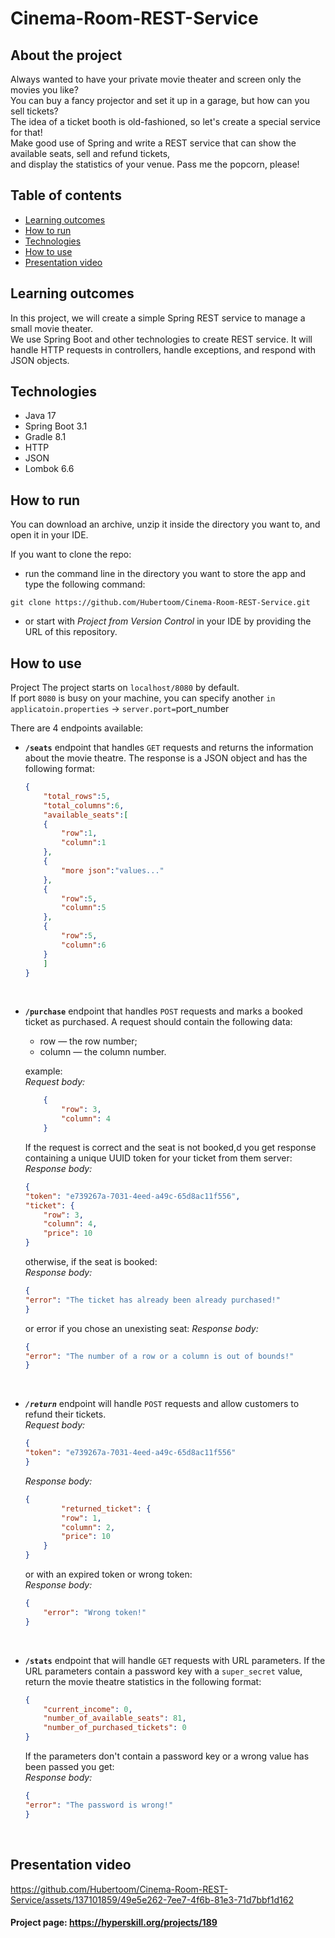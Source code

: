# Cinema-Room-REST-Service

## About the project
Always wanted to have your private movie theater and screen only the movies you like? <br/>
You can buy a fancy projector and set it up in a garage, but how can you sell tickets? <br/>
The idea of a ticket booth is old-fashioned, so let's create a special service for that!<br/>
Make good use of Spring and write a REST service that can show the available seats, sell and refund tickets, <br/>
and display the statistics of your venue. Pass me the popcorn, please!

## Table of contents
* [Learning outcomes](#learning-outcomes)
* [How to run](#how-to-run)
* [Technologies](#technologies)
* [How to use](#how-to-use)
* [Presentation video](#presentation-video)

## Learning outcomes
In this project, we will create a simple Spring REST service to manage a small movie theater. <br/>
We use Spring Boot and other technologies to create REST service. It will handle HTTP requests in controllers, handle exceptions, and respond with JSON objects.

## Technologies
- Java 17
- Spring Boot 3.1
- Gradle 8.1
- HTTP
- JSON
- Lombok 6.6

## How to run
You can download an archive, unzip it inside the directory you want to, and open it in your IDE. 

If you want to clone the repo:

- run the command line in the directory you want to store the app and type the following command: 
  
``git clone https://github.com/Hubertoom/Cinema-Room-REST-Service.git`` 

- or start with *Project from Version Control* in your IDE by providing the URL of this repository.


## How to use

Project The project starts on ``localhost/8080`` by default. <br/>
If port `8080` is busy on your machine, you can specify another 
``in applicatoin.properties`` -> ``server.port=``port_number 

There are 4 endpoints available:
- **`/seats`** endpoint that handles `GET` requests and returns the information about the movie theatre.
The response is a JSON object and has the following format:
    ```json
    {
        "total_rows":5,
        "total_columns":6,
        "available_seats":[
        {
            "row":1,
            "column":1
        },
        {
            "more json":"values..."
        },
        {
            "row":5,
            "column":5
        },
        {
            "row":5,
            "column":6
        }
        ]
    }
    ```
&nbsp;

- **`/purchase`** endpoint that handles `POST` requests and marks a booked ticket as purchased. A request should contain the following data:
    - row — the row number;
    - column — the column number.
    
    example: <br/>
*Request body:*
    ```json    
        {
            "row": 3,
            "column": 4
        }
    ```
    If the  request is correct and the  seat is not booked,d you get response containing a  unique UUID token for your ticket from them server: <br/>
    *Response body:*
    ```json
    {
    "token": "e739267a-7031-4eed-a49c-65d8ac11f556",
    "ticket": {
        "row": 3,
        "column": 4,
        "price": 10
    }
    ```
    otherwise, if the  seat is booked: <br/>
    *Response body:*
    ```json
    {
    "error": "The ticket has already been already purchased!"
    }
    ```
    or error if you chose an unexisting seat:
    *Response body:*
    ```json
    {
    "error": "The number of a row or a column is out of bounds!"
    }
    ```
    &nbsp;
- ***`/return`***  endpoint will handle `POST` requests and allow customers to refund their tickets. <br/>
    *Request body:*
    ```json
    {
    "token": "e739267a-7031-4eed-a49c-65d8ac11f556"
    }
    ```
    *Response body:*
    ```json
    {
            "returned_ticket": {
            "row": 1,
            "column": 2,
            "price": 10
        }
    }
    ```
    or with an expired token or wrong token: <br/>
    *Response body:*
    ```json
    {
        "error": "Wrong token!"
    }
    ```
    &nbsp;
    
- **`/stats`** endpoint that will handle `GET` requests with URL parameters. If the URL parameters contain a password key with a `super_secret` value, return the movie theatre statistics in the following format:
    ```json
    {
        "current_income": 0,
        "number_of_available_seats": 81,
        "number_of_purchased_tickets": 0
    }
    ```
    If the parameters don't contain a password key or a wrong value has been passed you get: <br/>
    *Response body:*
    ```json
    {
    "error": "The password is wrong!"
    }
    ```
    &nbsp;

## Presentation video



https://github.com/Hubertoom/Cinema-Room-REST-Service/assets/137101859/49e5e262-7ee7-4f6b-81e3-71d7bbf1d162



#### Project page: https://hyperskill.org/projects/189
